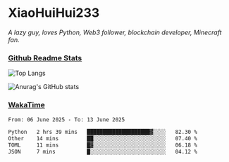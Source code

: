 # XiaoHuiHui233

*A lazy guy, loves Python, Web3 follower, blockchain developer, Minecraft fan.*

### [Github Readme Stats](https://github.com/anuraghazra/github-readme-stats)

![Top Langs](https://github-readme-stats.vercel.app/api/top-langs/?username=XiaoHuiHui233&layout=compact&theme=github_dark)

![Anurag's GitHub stats](https://github-readme-stats.vercel.app/api?username=XiaoHuiHui233&show_icons=true&theme=github_dark)

### [WakaTime](https://wakatime.com)

<!--START_SECTION:waka-->

```txt
From: 06 June 2025 - To: 13 June 2025

Python   2 hrs 39 mins   ████████████████████▓░░░░   82.30 %
Other    14 mins         ██░░░░░░░░░░░░░░░░░░░░░░░   07.40 %
TOML     11 mins         █▓░░░░░░░░░░░░░░░░░░░░░░░   06.18 %
JSON     7 mins          █░░░░░░░░░░░░░░░░░░░░░░░░   04.12 %
```

<!--END_SECTION:waka-->
